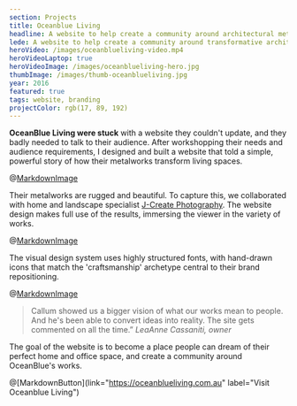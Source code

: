 ```yaml
---
section: Projects
title: Oceanblue Living
headline: A website to help create a community around architectural metalworks.
lede: A website to help create a community around transformative architectural metalworks.
heroVideo: /images/oceanblueliving-video.mp4
heroVideoLaptop: true
heroVideoImage: /images/oceanblueliving-hero.jpg
thumbImage: /images/thumb-oceanblueliving.jpg
year: 2016
featured: true
tags: website, branding
projectColor: rgb(17, 89, 192)
---
```


**OceanBlue Living were stuck** with a website they couldn't update, and they badly needed
to talk to their audience. After workshopping their needs and audience requirements, I
designed and built a website that told a simple, powerful story of how their metalworks
transform living spaces.

@[MarkdownImage](src="/images/oceanblueliving-desktop-layouts.png")

Their metalworks are rugged and beautiful. To capture this, we collaborated with home and
landscape specialist [J-Create Photography](http://j-create.com.au/). The website design
makes full use of the results, immersing the viewer in the variety of works.

@[MarkdownImage](src="/images/oceanblueliving-responsive-layouts.png")

The visual design system uses highly structured fonts, with hand-drawn icons that match
the 'craftsmanship' archetype central to their brand repositioning.

@[MarkdownImage](src="/images/oceanblueliving-visual-system.png")

> Callum showed us a bigger vision of what our works mean to people. And he's been able to
> convert ideas into reality. The site gets commented on all the time.” _LeaAnne
> Cassaniti, owner_

<!-- We continue to document new works. The image library we've built over the last 18 months
allows OceanBlue Living to create high-impact social media at will. -->

The goal of the website is to become a place people can dream of their perfect home and
office space, and create a community around OceanBlue's works.

@[MarkdownButton](link="https://oceanblueliving.com.au" label="Visit Oceanblue Living")
